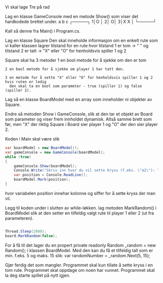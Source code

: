 Vi skal lage Tre på rad

Lag en klasse
    GameConsole
med en metode
    Show()
som viser det hardkodede brettet under.
  a b c
 ┌─────┐
1│O    │
2│    O│
3│X X  │
 └─────┘


Kall så denne fra
    Main()
i Program.cs.


Lag en klasse
    Square
Den skal inneholde informasjon om en enkelt rute som vi kaller
klassen lagrer tilstand for en rute
hvor tilstand 1 er  tom -> " "
og tilstand 2 er tatt -> "X" eller "O" for henholdsvis spiller 1 og 2

Square skal ha 3 metoder
    1 en bool metode for å sjekke om den er tom

    2 en bool metode for å sjekke om player 1 har tatt den.

    3 en metode for å sette "X" eller "O" for henholdsvis spiller 1 og 2 hvis ruten er ledig
      den skal ta en bool som parameter - true (spiller 1) og false (spiller 2).

Lag så en klasse
    BoardModel
med en array som inneholder ni objekter av Square.

Endre så metoden Show i GameConsole, slik at den tar et objekt av Board som parameter og viser frem innholdet dynamisk.
Altså samme brett som før, men "X" der riktig Square i Board sier player 1 og "O" der den sier player 2.

Koden i Main skal være slik
```c#
var boardModel = new BoardModel();
var gameConsole = new GameConsole(boardModel);
while (true)
{
    gameConsole.Show(boardModel);
    Console.Write("Skriv inn hvor du vil sette kryss (f.eks. \"a2\"): ");
    var position = Console.ReadLine();
    boardModel.Mark(position);
}
```
hvor variabelen
    position
innehar kolonne og siffer for å sette kryss der man vil.


Legg til koden under i slutten av while-løkken.
lag metoden
    MarkRandom()
i
    BoardModel
slik at den setter en tilfeldig valgt rute til player 1 eller 2 (ut fra parameteren).

```c#

Thread.Sleep(2000);
board.MarkRandom(false);
```

For å få til det lager du en propert
    private readonly Random _random = new Random();
i klassen
    BoardModel.
Med den kan du få et tilfeldig tall som er min. f.eks. 5 og maks. 15 slik:
    var randomNumber = _random.Next(5, 15);

Gjør ferdig det som mangler.
Programmet skal kun tillate å sette kryss i en tom rute.
Programmet skal oppdage om noen har vunnet.
Programmet skal la deg starte spillet på nytt igjen.

